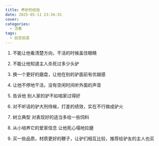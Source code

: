 ```yaml
---
title: 养驴的经验
date: 2025-05-11 23:34:31
cover: 
categories:
  - 活着
tags:
  - 弧言弧语
---
```

1. 不能让他看清楚方向，干活的时候盖住眼睛

2. 不能让他知道主人杀死过多少头驴

3. 换一个更好的磨盘，让他在别的驴面前有优越感

4. 让他不停地干活，没有空闲时间听外面的声音

5. 告诉他 别人家的驴不如咱家过得好

6. 对不听话的驴大刑侍候，打差的绩效，实在不行做成驴火

7. 树立典型 对表现好的适当多给一些饲料

8. 从小培养它的爱家信念 让他死心塌地拉磨

9. 买一些品质，材质更好的鞭子，让驴们相互比较，推荐给驴友的主人也买
